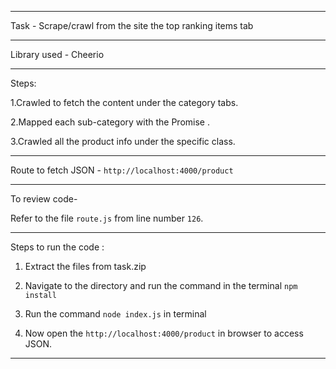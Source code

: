

****
Task -  Scrape/crawl from the site the top ranking items tab
****
Library used - Cheerio
****
Steps:

1.Crawled to fetch the content under the category tabs.

2.Mapped each sub-category with the Promise .

3.Crawled all the product info under the specific class.
****
Route to fetch JSON - `http://localhost:4000/product`
****
To review code- 

Refer to the file `route.js` from line number `126`.
****
Steps to run the code : 

1. Extract the files from task.zip

2. Navigate to the directory and run the command in the terminal `npm install`

3. Run the command `node index.js` in terminal

4. Now open the `http://localhost:4000/product` in browser to access JSON.

****